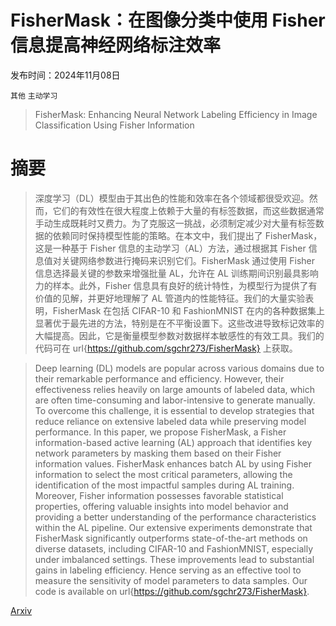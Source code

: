 # FisherMask：在图像分类中使用 Fisher 信息提高神经网络标注效率

发布时间：2024年11月08日

`其他` `主动学习`

> FisherMask: Enhancing Neural Network Labeling Efficiency in Image Classification Using Fisher Information

# 摘要

> 深度学习（DL）模型由于其出色的性能和效率在各个领域都很受欢迎。然而，它们的有效性在很大程度上依赖于大量的有标签数据，而这些数据通常手动生成既耗时又费力。为了克服这一挑战，必须制定减少对大量有标签数据的依赖同时保持模型性能的策略。在本文中，我们提出了 FisherMask，这是一种基于 Fisher 信息的主动学习（AL）方法，通过根据其 Fisher 信息值对关键网络参数进行掩码来识别它们。FisherMask 通过使用 Fisher 信息选择最关键的参数来增强批量 AL，允许在 AL 训练期间识别最具影响力的样本。此外，Fisher 信息具有良好的统计特性，为模型行为提供了有价值的见解，并更好地理解了 AL 管道内的性能特征。我们的大量实验表明，FisherMask 在包括 CIFAR-10 和 FashionMNIST 在内的各种数据集上显著优于最先进的方法，特别是在不平衡设置下。这些改进导致标记效率的大幅提高。因此，它是衡量模型参数对数据样本敏感性的有效工具。我们的代码可在 url{https://github.com/sgchr273/FisherMask} 上获取。

> Deep learning (DL) models are popular across various domains due to their remarkable performance and efficiency. However, their effectiveness relies heavily on large amounts of labeled data, which are often time-consuming and labor-intensive to generate manually. To overcome this challenge, it is essential to develop strategies that reduce reliance on extensive labeled data while preserving model performance. In this paper, we propose FisherMask, a Fisher information-based active learning (AL) approach that identifies key network parameters by masking them based on their Fisher information values. FisherMask enhances batch AL by using Fisher information to select the most critical parameters, allowing the identification of the most impactful samples during AL training. Moreover, Fisher information possesses favorable statistical properties, offering valuable insights into model behavior and providing a better understanding of the performance characteristics within the AL pipeline. Our extensive experiments demonstrate that FisherMask significantly outperforms state-of-the-art methods on diverse datasets, including CIFAR-10 and FashionMNIST, especially under imbalanced settings. These improvements lead to substantial gains in labeling efficiency. Hence serving as an effective tool to measure the sensitivity of model parameters to data samples. Our code is available on url{https://github.com/sgchr273/FisherMask}.

[Arxiv](https://arxiv.org/abs/2411.05752)